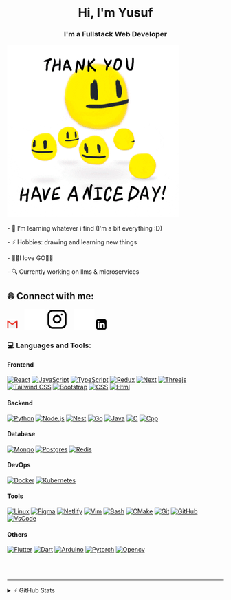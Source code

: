 <h1 align="center">Hi, I'm Yusuf</h1>
<h3 align="center">I'm a Fullstack Web Developer</h3>

<img src="imgs/BD.gif" alt="gif" width="400"/>

<p>- 🌱 I’m learning whatever i find (I'm a bit everything :D)</p>
<p>- ⚡ Hobbies: drawing and learning new things</p>
<p>- 🤯🤯I love GO🤯🤯</p>
<p>- 🔍 Currently working on llms & microservices</p>

<h2>🌐 Connect with me:</h2>

[![website](./imgs/281769.png)](https://mail.google.com/mail/u/0/#inbox?compose=CllgCJTNqwmPmHqmhSfGJmThHMmnGGpnvZpTlQwRxBxMDDPVDNsPbpPcZKNSfhMXVDSBDlRMzvV)
&nbsp;&nbsp;
[![website](./imgs/instagram-dark.svg)](https://instagram.com/Ysf_back#gh-dark-mode-only)
[![website](./imgs/instagram-light.svg)](https://instagram.com/Ysf_back#gh-light-mode-only)
&nbsp;&nbsp;
[![website](./imgs/li_light.svg)](https://www.linkedin.com/in/yusuf-ahmet-bekci-5a956a263/#gh-dark-mode-only)
[![website](./imgs/li_dark.png)](https://www.linkedin.com/in/yusuf-ahmet-bekci-5a956a263/#gh-light-mode-only)

### 💻 Languages and Tools:

#### Frontend

<p>
    <a href="React.js"><img src="https://skillicons.dev/icons?i=react" alt="React"/></a>
    <a href="JavaScript"><img src="https://skillicons.dev/icons?i=javascript" alt="JavaScript" /></a>
    <a href="TypeScript"><img src="https://skillicons.dev/icons?i=typescript" alt="TypeScript" /></a>
    <a href="Redux"><img src="https://skillicons.dev/icons?i=redux" alt="Redux" /></a>
    <a href="Next"><img src="https://skillicons.dev/icons?i=nextjs" alt="Next" /></a>
    <a href="Threejs"><img src="https://skillicons.dev/icons?i=threejs" alt="Threejs" /></a>
    <a href="TailwindCSS"><img src="https://skillicons.dev/icons?i=tailwind" alt="Tailwind CSS" /></a>
    <a href="Bootstrap"><img src="https://skillicons.dev/icons?i=bootstrap" alt="Bootstrap" /></a>
    <a href="CSS"><img src="https://skillicons.dev/icons?i=css" alt="CSS"/></a>
    <a href="Html"><img src="https://skillicons.dev/icons?i=html" alt="Html"/></a>
</p>

#### Backend

<p>
    <a href="Python"><img src="https://skillicons.dev/icons?i=py" alt="Python"/></a>
    <a href="Node.js"><img src="https://skillicons.dev/icons?i=nodejs" alt="Node.js"/></a>
     <a href="Nest"><img src="https://skillicons.dev/icons?i=nest" alt="Nest"/></a>
    <a href="Go"><img src="https://skillicons.dev/icons?i=go" alt="Go"/></a>
    <a href="Java"><img src="https://skillicons.dev/icons?i=java" alt="Java"/></a>
    <a href="C"><img src="https://skillicons.dev/icons?i=c" alt="C" /></a>
    <a href="Cpp"><img src="https://skillicons.dev/icons?i=cpp" alt="Cpp"/></a>
</p>

#### Database

<p>
    <a href="Mongo"><img src="https://skillicons.dev/icons?i=mongo" alt="Mongo"/></a>
    <a href="Postgres"><img src="https://skillicons.dev/icons?i=postgres" alt="Postgres"/></a>
    <a href="Redis"><img src="https://skillicons.dev/icons?i=redis" alt="Redis"/></a>
</p>

#### DevOps

<p>
    <a href="Docker"><img src="https://skillicons.dev/icons?i=docker" alt="Docker"/></a>
    <a href="Kubernetes"><img src="https://skillicons.dev/icons?i=kubernetes" alt="Kubernetes"/></a>
</p>

#### Tools

<p>
    <a href="Linux"><img src="https://skillicons.dev/icons?i=linux" alt="Linux"/></a>
    <a href="Figma"><img src="https://skillicons.dev/icons?i=figma" alt="Figma" /></a>
    <a href="Netlify"><img src="https://skillicons.dev/icons?i=netlify" alt="Netlify"/></a>
    <a href="Vim"><img src="https://skillicons.dev/icons?i=vim" alt="Vim"/></a>
    <a href="Bash"><img src="https://skillicons.dev/icons?i=bash" alt="Bash"/></a>
    <a href="CMake"><img src="https://skillicons.dev/icons?i=cmake" alt="CMake"/></a>
    <a href="Git"><img src="https://skillicons.dev/icons?i=git" alt="Git"/></a>
    <a href="GitHub"><img src="https://skillicons.dev/icons?i=github" alt="GitHub"/></a>
    <a href="VsCode"><img src="https://skillicons.dev/icons?i=vscode" alt="VsCode"/></a>
</p>

#### Others

<p>
    <a href="Flutter"><img src="https://skillicons.dev/icons?i=flutter" alt="Flutter" /></a>
    <a href="Dart"><img src="https://skillicons.dev/icons?i=dart" alt="Dart"/></a>
    <a href="Arduino"><img src="https://skillicons.dev/icons?i=arduino" alt="Arduino"/></a>
    <a href="Pytorch"><img src="https://skillicons.dev/icons?i=pytorch" alt="Pytorch"/></a>
    <a href="Opencv"><img src="https://skillicons.dev/icons?i=opencv" alt="Opencv"/></a> 
</p>

<br />
<br />

---

<details>
  <summary>⚡ GitHub Stats</summary>

![](https://github-readme-stats.vercel.app/api?username=jspback&theme=algolia&hide_border=true&include_all_commits=true&count_private=true)![](https://github-readme-stats.vercel.app/api/top-langs/?username=JspBack&theme=algolia&hide_border=true&include_all_commits=true&count_private=false&layout=compact)
[![GitHub Streak](https://streak-stats.demolab.com?user=Jspback&theme=algolia&hide_border=true)](https://git.io/streak-stats)

---

[![](https://visitcount.itsvg.in/api?id=JspBack&label=Profile%20Views&color=6&icon=1&pretty=false)](https://visitcount.itsvg.in)

</details>
